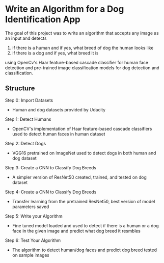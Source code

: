 # Write an Algorithm for a Dog Identification App

The goal of this project was to write an algorithm that accepts any image as an input and detects

1) if there is a human and if yes, what breed of dog the human looks like
2) if there is a dog and if yes, what breed it is

using OpenCv's Haar feature-based cascade classifier for human face detection and pre-trained image classification models for dog detection and classification.

## Structure

Step 0: Import Datasets 
- Human and dog datasets provided by Udacity

Step 1: Detect Humans 
- OpenCV's implementation of Haar feature-based cascade classifiers used to detect human faces in human dataset

Step 2: Detect Dogs 
- VGG16 pretrained on ImageNet used to detect dogs in both human and dog dataset

Step 3: Create a CNN to Classify Dog Breeds 
- A simpler version of ResNet50 created, trained, and tested on dog dataset

Step 4: Create a CNN to Classify Dog Breeds 
- Transfer learning from the pretrained ResNet50, best version of model parameters saved

Step 5: Write your Algorithm 
- Fine tuned model loaded and used to detect if there is a human or a dog face in the given image and predict what dog breed it resmbles

Step 6: Test Your Algorithm 
- The algorithm to detect human/dog faces and predict dog breed tested on sample images
